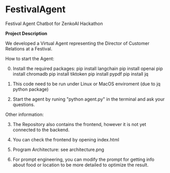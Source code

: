 # FestivalAgent
Festival Agent Chatbot for ZenkoAI Hackathon

**Project Description**

We developed a Virtual Agent representing the Director of Customer Relations at a Festival.

How to start the Agent:

0. Install the required packages:
  pip install langchain
  pip install openai
  pip install chromadb
  pip install tiktoken
  pip install pypdf
  pip install jq

1. This code need to be run under Linux or MacOS enviroment (due to jq python package)

2. Start the agent by runing "python agent.py" in the terminal and ask your questions.


Other information:

3. The Repository also contains the frontend, however it is not yet connected to the backend.

4. You can check the frontend by opening index.html

5. Program Architecture: see architecture.png

6. For prompt engineering, you can modify the prompt for getting info about food or location to be more detailed to optimize the result.

